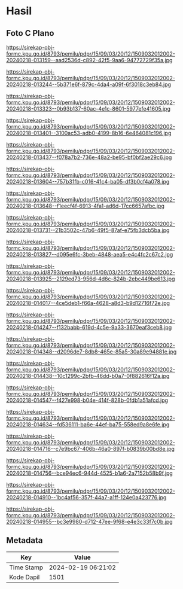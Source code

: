# Hasil

## Foto C Plano

https://sirekap-obj-formc.kpu.go.id/8793/pemilu/pdpr/15/09/03/20/12/1509032012002-20240218-013159--aad2536d-c892-42f5-9aa6-94772729f35a.jpg

https://sirekap-obj-formc.kpu.go.id/8793/pemilu/pdpr/15/09/03/20/12/1509032012002-20240218-013244--5b371e6f-879c-4da4-a09f-6f3018c3eb84.jpg

https://sirekap-obj-formc.kpu.go.id/8793/pemilu/pdpr/15/09/03/20/12/1509032012002-20240218-013323--0b93b137-60ac-4e1c-8601-5977efe41605.jpg

https://sirekap-obj-formc.kpu.go.id/8793/pemilu/pdpr/15/09/03/20/12/1509032012002-20240218-013401--3100ac53-adb0-4199-8b16-6e464081c196.jpg

https://sirekap-obj-formc.kpu.go.id/8793/pemilu/pdpr/15/09/03/20/12/1509032012002-20240218-013437--f078a7b2-736e-48a2-be95-bf0bf2ae29c6.jpg

https://sirekap-obj-formc.kpu.go.id/8793/pemilu/pdpr/15/09/03/20/12/1509032012002-20240218-013604--757b31fb-c016-41c4-ba05-df3b0cf4a078.jpg

https://sirekap-obj-formc.kpu.go.id/8793/pemilu/pdpr/15/09/03/20/12/1509032012002-20240218-013648--f1eecf4f-6913-4fa1-ad6d-17cc6657afbc.jpg

https://sirekap-obj-formc.kpu.go.id/8793/pemilu/pdpr/15/09/03/20/12/1509032012002-20240218-013731--21b3502c-47b6-49f5-87af-e75fb3dcb5ba.jpg

https://sirekap-obj-formc.kpu.go.id/8793/pemilu/pdpr/15/09/03/20/12/1509032012002-20240218-013827--d095e6fc-3beb-4848-aea5-e4c4fc2c67c2.jpg

https://sirekap-obj-formc.kpu.go.id/8793/pemilu/pdpr/15/09/03/20/12/1509032012002-20240218-013925--2129ed73-956d-4d6c-824b-2ebc449be613.jpg

https://sirekap-obj-formc.kpu.go.id/8793/pemilu/pdpr/15/09/03/20/12/1509032012002-20240218-014017--4ce5deb1-f66a-4628-a8d3-b9d12716f72e.jpg

https://sirekap-obj-formc.kpu.go.id/8793/pemilu/pdpr/15/09/03/20/12/1509032012002-20240218-014247--f132babb-619d-4c5e-9a33-3670eaf3ceb8.jpg

https://sirekap-obj-formc.kpu.go.id/8793/pemilu/pdpr/15/09/03/20/12/1509032012002-20240218-014348--d2096de7-8db8-465e-85a5-30a89e94881e.jpg

https://sirekap-obj-formc.kpu.go.id/8793/pemilu/pdpr/15/09/03/20/12/1509032012002-20240218-014438--10c1299c-2bfb-46dd-b0a7-0f882616f12a.jpg

https://sirekap-obj-formc.kpu.go.id/8793/pemilu/pdpr/15/09/03/20/12/1509032012002-20240218-014547--f427e998-b04e-414f-828b-0fdb1a51afcd.jpg

https://sirekap-obj-formc.kpu.go.id/8793/pemilu/pdpr/15/09/03/20/12/1509032012002-20240218-014634--fd536111-ba6e-44ef-ba75-558ed9a8e6fe.jpg

https://sirekap-obj-formc.kpu.go.id/8793/pemilu/pdpr/15/09/03/20/12/1509032012002-20240218-014716--c7e9bc67-406b-46a0-897f-b0839b00bd8e.jpg

https://sirekap-obj-formc.kpu.go.id/8793/pemilu/pdpr/15/09/03/20/12/1509032012002-20240218-014756--bce94ec6-944d-4525-b1a6-2a7152b58b9f.jpg

https://sirekap-obj-formc.kpu.go.id/8793/pemilu/pdpr/15/09/03/20/12/1509032012002-20240218-014910--1bc4af56-357f-44a7-a1ff-124e0a423776.jpg

https://sirekap-obj-formc.kpu.go.id/8793/pemilu/pdpr/15/09/03/20/12/1509032012002-20240218-014955--bc3e9980-d712-47ee-9f68-e4e3c33f7c0b.jpg


## Metadata

| Key        | Value               |
| ---------- | ------------------- |
| Time Stamp | 2024-02-19 06:21:02 |
| Kode Dapil | 1501                |



